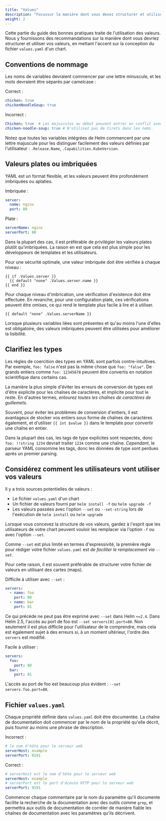 ```yaml
---
title: "Values"
description: "Focussur la manière dont vous devez structurer et utiliser vos valeurs."
weight: 2
---
```


Cette partie du guide des bonnes pratiques traite de l'utilisation des valeurs. Nous y fournissons des recommandations sur la manière dont vous devriez structurer et utiliser vos valeurs, en mettant l'accent sur la conception du fichier `values.yaml` d'un chart.

## Conventions de nommage

Les noms de variables devraient commencer par une lettre minuscule, et les mots devraient être séparés par camelcase :

Correct :

```yaml
chicken: true
chickenNoodleSoup: true
```

Incorrect :

```yaml
Chicken: true  # Les majuscules au début peuvent entrer en conflit avec les noms réservés intégrés.
chicken-noodle-soup: true # N'utilisez pas de tirets dans les noms.
```

Notez que toutes les variables intégrées de Helm commencent par une lettre majuscule pour les distinguer facilement des valeurs définies par l'utilisateur : `.Release.Name`, `.Capabilities.KubeVersion`.

## Valeurs plates ou imbriquées

YAML est un format flexible, et les valeurs peuvent être profondément imbriquées ou aplaties.

Imbriquée :

```yaml
server:
  name: nginx
  port: 80
```

Plate :

```yaml
serverName: nginx
serverPort: 80
```

Dans la plupart des cas, il est préférable de privilégier les valeurs plates plutôt qu'imbriquées. La raison en est que cela est plus simple pour les développeurs de templates et les utilisateurs.


Pour une sécurité optimale, une valeur imbriquée doit être vérifiée à chaque niveau :

```
{{ if .Values.server }}
  {{ default "none" .Values.server.name }}
{{ end }}
```

Pour chaque niveau d'imbrication, une vérification d'existence doit être effectuée. En revanche, pour une configuration plate, ces vérifications peuvent être omises, ce qui rend le template plus facile à lire et à utiliser.

```
{{ default "none" .Values.serverName }}
```

Lorsque plusieurs variables liées sont présentes et qu'au moins l'une d'elles est obligatoire, des valeurs imbriquées peuvent être utilisées pour améliorer la lisibilité.

## Clarifiez les types

Les règles de coercition des types en YAML sont parfois contre-intuitives. Par exemple, `foo: false` n'est pas la même chose que `foo: "false"`. De grands entiers comme `foo: 12345678` peuvent être convertis en notation scientifique dans certains cas.

La manière la plus simple d'éviter les erreurs de conversion de types est d'être explicite pour les chaînes de caractères, et implicite pour tout le reste. En d'autres termes, _entourez toutes les chaînes de caractères de guillemets_.

Souvent, pour éviter les problèmes de conversion d'entiers, il est avantageux de stocker vos entiers sous forme de chaînes de caractères également, et d'utiliser `{{ int $value }}` dans le template pour convertir une chaîne en entier.

Dans la plupart des cas, les tags de type explicites sont respectés, donc `foo: !!string 1234` devrait traiter `1234` comme une chaîne. _Cependant_, le parseur YAML consomme les tags, donc les données de type sont perdues après un premier parsing.

## Considérez comment les utilisateurs vont utiliser vos valeurs

Il y a trois sources potentielles de valeurs :

- Le fichier `values.yaml` d'un chart
- Un fichier de valeurs fourni par `helm install -f` ou `helm upgrade -f`
- Les valeurs passées avec l'option `--set` ou `--set-string` lors de l'exécution de `helm install` ou `helm upgrade`

Lorsque vous concevez la structure de vos valeurs, gardez à l'esprit que les utilisateurs de votre chart peuvent vouloir les remplacer via l'option `-f` ou avec l'option `--set`.

Comme `--set` est plus limité en termes d'expressivité, la première règle pour rédiger votre fichier `values.yaml` est _de faciliter le remplacement via `--set`_.

Pour cette raison, il est souvent préférable de structurer votre fichier de valeurs en utilisant des cartes (maps).

Difficile à utiliser avec `--set` :

```yaml
servers:
  - name: foo
    port: 80
  - name: bar
    port: 81
```

Ce qui précède ne peut pas être exprimé avec `--set` dans Helm `<=2.4`. Dans Helm 2.5, l'accès au port de foo est `--set servers[0].port=80`. Non seulement il est plus difficile pour l'utilisateur de le comprendre, mais cela est également sujet à des erreurs si, à un moment ultérieur, l'ordre des `servers` est modifié.

Facile à utiliser :

```yaml
servers:
  foo:
    port: 80
  bar:
    port: 81
```

L'accès au port de foo est beaucoup plus évident : `--set servers.foo.port=80`.

## Fichier `values.yaml`

Chaque propriété définie dans `values.yaml` doit être documentée. La chaîne de documentation doit commencer par le nom de la propriété qu'elle décrit, puis fournir au moins une phrase de description.

Incorrect :

```yaml
# le nom d'hôte pour le serveur web
serverHost: example
serverPort: 9191
```

Correct :

```yaml
# serverHost est le nom d'hôte pour le serveur web
serverHost: example
# serverPort est le port d'écoute HTTP pour le serveur web
serverPort: 9191
```

Commencer chaque commentaire par le nom du paramètre qu'il documente facilite la recherche de la documentation avec des outils comme `grep`, et permettra aux outils de documentation de corréler de manière fiable les chaînes de documentation avec les paramètres qu'ils décrivent.
